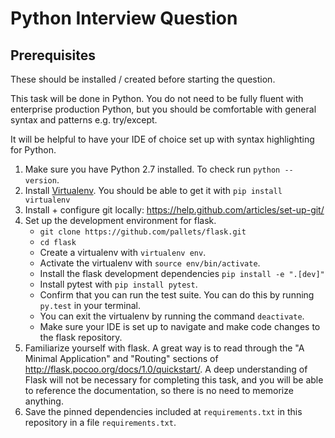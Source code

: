 # Python Interview Question

## Prerequisites

These should be installed / created before starting the question.

This task will be done in Python. You do not need to be fully fluent with enterprise production Python, but you should be comfortable with general syntax and patterns e.g. try/except.

It will be helpful to have your IDE of choice set up with syntax highlighting for Python.

1. Make sure you have Python 2.7 installed. To check run `python --version`.
2. Install [Virtualenv](https://virtualenv.readthedocs.io/en/latest/index.html). You should be able to get it with `pip install virtualenv`
3. Install + configure git locally: https://help.github.com/articles/set-up-git/
4. Set up the development environment for flask.
    - `git clone https://github.com/pallets/flask.git`
    - `cd flask`
    - Create a virtualenv with `virtualenv env`.
    - Activate the virtualenv with `source env/bin/activate`.
    - Install the flask development dependencies `pip install -e ".[dev]"`
    - Install pytest with `pip install pytest`.
    - Confirm that you can run the test suite. You can do this by running `py.test` in your terminal.
    - You can exit the virtualenv by running the command `deactivate`.
    - Make sure your IDE is set up to navigate and make code changes to the flask repository.
5. Familiarize yourself with flask. A great way is to read through the "A Minimal Application" and "Routing" sections of http://flask.pocoo.org/docs/1.0/quickstart/. A deep understanding of Flask will not be necessary for completing this task, and you will be able to reference the documentation, so there is no need to memorize anything.
6. Save the pinned dependencies included at `requirements.txt` in this repository in a file `requirements.txt`.
